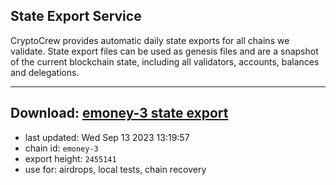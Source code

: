 ## State Export Service
CryptoCrew provides automatic daily state exports for all chains we validate. State export files can be used as genesis files and are a snapshot of the current blockchain state, including all validators, accounts, balances and delegations.

---
**Download: [emoney-3 state export](https://dl.ccvalidators.com/SERVICE/emoney/emoney-3_export_2455141.json)**
---

- last updated: Wed Sep 13 2023 13:19:57
- chain id: `emoney-3`
- export height: `2455141`
- use for: airdrops, local tests, chain recovery
